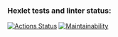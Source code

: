 ### Hexlet tests and linter status:
[![Actions Status](https://github.com/Andrey-Barinov/python-project-49/actions/workflows/hexlet-check.yml/badge.svg)](https://github.com/Andrey-Barinov/python-project-49/actions)
[![Maintainability](https://api.codeclimate.com/v1/badges/30bd9796eb9b9519977d/maintainability)](https://codeclimate.com/github/Andrey-Barinov/python-project-49/maintainability)
